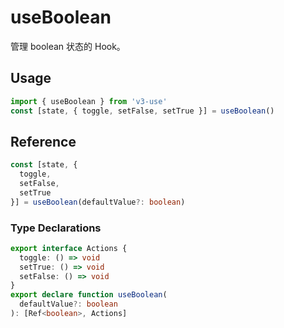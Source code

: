 # useBoolean

管理 boolean 状态的 Hook。

## Usage

```ts
import { useBoolean } from 'v3-use'
const [state, { toggle, setFalse, setTrue }] = useBoolean()
```

## Reference

```ts
const [state, {
  toggle,
  setFalse,
  setTrue
}] = useBoolean(defaultValue?: boolean)
```

### Type Declarations

```ts
export interface Actions {
  toggle: () => void
  setTrue: () => void
  setFalse: () => void
}
export declare function useBoolean(
  defaultValue?: boolean
): [Ref<boolean>, Actions]
```
